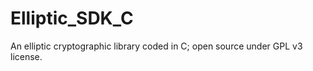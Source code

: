 Elliptic_SDK_C
==============

An elliptic cryptographic library coded in C; open source under GPL v3 license.
